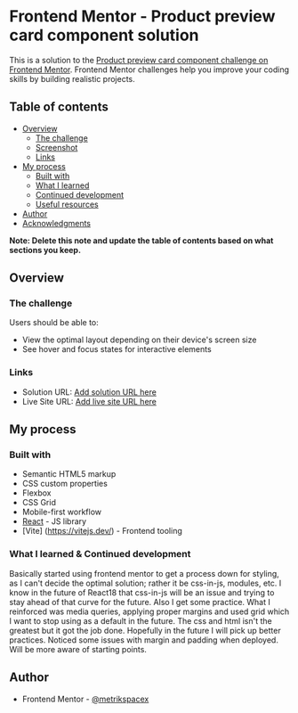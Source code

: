 # Frontend Mentor - Product preview card component solution

This is a solution to the
[Product preview card component challenge on Frontend Mentor](https://www.frontendmentor.io/challenges/product-preview-card-component-GO7UmttRfa).
Frontend Mentor challenges help you improve your coding skills by building
realistic projects.

## Table of contents

- [Overview](#overview)
  - [The challenge](#the-challenge)
  - [Screenshot](#screenshot)
  - [Links](#links)
- [My process](#my-process)
  - [Built with](#built-with)
  - [What I learned](#what-i-learned)
  - [Continued development](#continued-development)
  - [Useful resources](#useful-resources)
- [Author](#author)
- [Acknowledgments](#acknowledgments)

**Note: Delete this note and update the table of contents based on what sections
you keep.**

## Overview

### The challenge

Users should be able to:

- View the optimal layout depending on their device's screen size
- See hover and focus states for interactive elements

### Links

- Solution URL:
  [Add solution URL here](https://github.com/metrikspacex/product-preview-card)
- Live Site URL:
  [Add live site URL here](https://metrikspacex.github.io/product-preview-card)

## My process

### Built with

- Semantic HTML5 markup
- CSS custom properties
- Flexbox
- CSS Grid
- Mobile-first workflow
- [React](https://reactjs.org/) - JS library
- [Vite] (https://vitejs.dev/) - Frontend tooling

### What I learned & Continued development

Basically started using frontend mentor to get a process down for styling, as I
can't decide the optimal solution; rather it be css-in-js, modules, etc. I know
in the future of React18 that css-in-js will be an issue and trying to stay
ahead of that curve for the future. Also I get some practice. What I reinforced
was media queries, applying proper margins and used grid which I want to stop
using as a default in the future. The css and html isn't the greatest but it got
the job done. Hopefully in the future I will pick up better practices. Noticed
some issues with margin and padding when deployed. Will be more aware of
starting points.

## Author

- Frontend Mentor -
  [@metrikspacex](https://www.frontendmentor.io/profile/metrikspacex)
